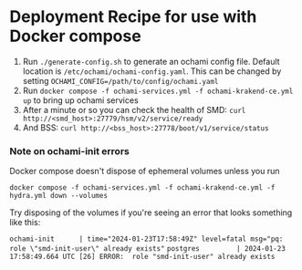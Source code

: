 # Deployment Recipe for use with Docker compose

1. Run `./generate-config.sh` to generate an ochami config file. Default location is `/etc/ochami/ochami-config.yaml`. This can be changed by setting `OCHAMI_CONFIG=/path/to/config/ochami.yaml`
1. Run `docker compose -f ochami-services.yml -f ochami-krakend-ce.yml up` to bring up ochami services
1. After a minute or so you can check the health of SMD: `curl http://<smd_host>:27779/hsm/v2/service/ready`
1. And BSS: `curl http://<bss_host>:27778/boot/v1/service/status`

### Note on ochami-init errors

Docker compose doesn't dispose of ephemeral volumes unless you run

`docker compose -f ochami-services.yml -f ochami-krakend-ce.yml -f hydra.yml down --volumes`

Try disposing of the volumes if you're seeing an error that looks something like this:

`ochami-init      | time="2024-01-23T17:58:49Z" level=fatal msg="pq: role \"smd-init-user\" already exists"`
`postgres         | 2024-01-23 17:58:49.664 UTC [26] ERROR:  role "smd-init-user" already exists`
